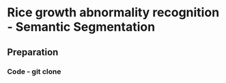 # Rice growth abnormality recognition - Semantic Segmentation

## Preparation

### Code - git clone
```

```